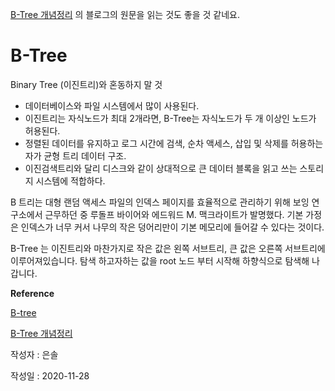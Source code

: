 [B-Tree 개념정리](https://hyungjoon6876.github.io/jlog/2018/07/20/btree.html#:~:text=B%2DTree%20%EB%8A%94%20%EC%9D%B4%EC%A7%84%ED%8A%B8%EB%A6%AC,%ED%95%98%ED%96%A5%EC%8B%9D%EC%9C%BC%EB%A1%9C%20%ED%83%90%EC%83%89%ED%95%B4%20%EB%82%98%EA%B0%91%EB%8B%88%EB%8B%A4.)
의 블로그의 원문을 읽는 것도 좋을 것 같네요. 


# B-Tree
Binary Tree (이진트리)와 혼동하지 말 것

- 데이터베이스와 파일 시스템에서 많이 사용된다.
- 이진트리는 자식노드가 최대 2개라면, B-Tree는 자식노드가 두 개 이상인 노드가 허용된다.
- 정렬된 데이터를 유지하고 로그 시간에 검색, 순차 액세스, 삽입 및 삭제를 허용하는 자가 균형 트리 데이터 구조. 
- 이진검색트리와 달리 디스크와 같이 상대적으로 큰 데이터 블록을 읽고 쓰는 스토리지 시스템에 적합하다. 

B 트리는 대형 랜덤 액세스 파일의 인덱스 페이지를 효율적으로 관리하기 위해 보잉 연구소에서 
근무하던 중 루돌프 바이어와 에드워드 M. 맥크라이트가 발명했다. 
기본 가정은 인덱스가 너무 커서 나무의 작은 덩어리만이 기본 메모리에 들어갈 수 있다는 것이다.

B-Tree 는 이진트리와 마찬가지로 작은 값은 왼쪽 서브트리, 큰 값은 오른쪽 서브트리에 이루어져있습니다. 
탐색 하고자하는 값을 root 노드 부터 시작해 하향식으로 탐색해 나갑니다.



**Reference**

[B-tree](https://en.wikipedia.org/wiki/B-tree#:~:text=O(log%20n)-,O(log%20n),with%20more%20than%20two%20children.)

[B-Tree 개념정리](https://hyungjoon6876.github.io/jlog/2018/07/20/btree.html#:~:text=B%2DTree%20%EB%8A%94%20%EC%9D%B4%EC%A7%84%ED%8A%B8%EB%A6%AC,%ED%95%98%ED%96%A5%EC%8B%9D%EC%9C%BC%EB%A1%9C%20%ED%83%90%EC%83%89%ED%95%B4%20%EB%82%98%EA%B0%91%EB%8B%88%EB%8B%A4.)

작성자 : 은솔

작성일 : 2020-11-28